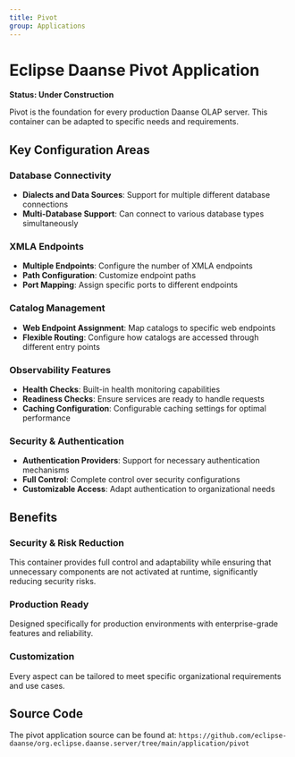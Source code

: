 ```yaml
---
title: Pivot
group: Applications
---
```

# Eclipse Daanse Pivot Application

**Status: Under Construction**

Pivot is the foundation for every production Daanse OLAP server. This container can be adapted to specific needs and requirements.

## Key Configuration Areas

### Database Connectivity
- **Dialects and Data Sources**: Support for multiple different database connections
- **Multi-Database Support**: Can connect to various database types simultaneously

### XMLA Endpoints
- **Multiple Endpoints**: Configure the number of XMLA endpoints
- **Path Configuration**: Customize endpoint paths
- **Port Mapping**: Assign specific ports to different endpoints

### Catalog Management
- **Web Endpoint Assignment**: Map catalogs to specific web endpoints
- **Flexible Routing**: Configure how catalogs are accessed through different entry points

### Observability Features
- **Health Checks**: Built-in health monitoring capabilities  
- **Readiness Checks**: Ensure services are ready to handle requests
- **Caching Configuration**: Configurable caching settings for optimal performance

### Security & Authentication
- **Authentication Providers**: Support for necessary authentication mechanisms
- **Full Control**: Complete control over security configurations
- **Customizable Access**: Adapt authentication to organizational needs

## Benefits

### Security & Risk Reduction
This container provides full control and adaptability while ensuring that unnecessary components are not activated at runtime, significantly reducing security risks.

### Production Ready
Designed specifically for production environments with enterprise-grade features and reliability.

### Customization
Every aspect can be tailored to meet specific organizational requirements and use cases.

## Source Code
The pivot application source can be found at: `https://github.com/eclipse-daanse/org.eclipse.daanse.server/tree/main/application/pivot`